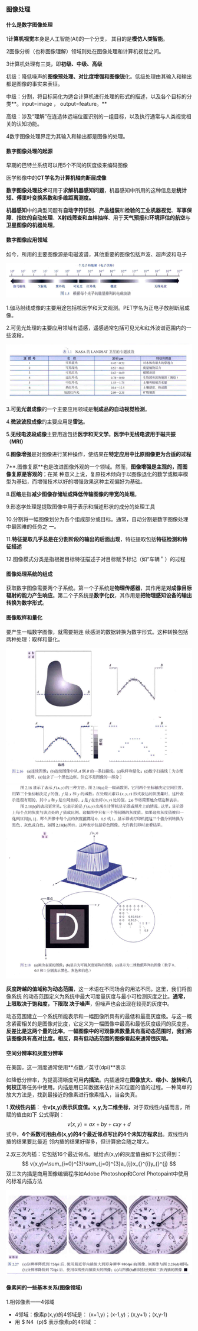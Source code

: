### 图像处理

#### 什么是数字图像处理

1**计算机视觉**本身是人工智能(AI)的一个分支， 其目的是**模仿人类智能**。

2图像分析（也称图像理解）领域则处在图像处理和计算机视觉之间。

3计算机处理有三类，即**初级、中级、高级**

​	初级：降低噪声的**图像预处理、对比度增强和图像锐**化。低级处理由其输入和输出都是图像的事实来表征。

​	中级：分割，将目标简化为适合计算机进行处理的形式的描述，以及各个目标的分类**。input=image ，	output=feature。**

​	高级：涉及“理解”在连选体远端位置识别的一组目标，以及执行通常与人类视觉相关的认知功能。

4数字图像处理界定为其输入和输出都是图像的处理。

#### 数字图像处理的起源

早期的巴特兰系统可以用5个不同的灰度级来编码图像

医学影像中的**CT学名为计算机轴向断层成像**

**数字图像处理技术**可用于**求解机器感知问题**，机器感知中所用的这种信息是**统计矩、傅里叶变换系数和多维距离测度。**

**机器感知**中的典型问题有**自动字符识别**、**产品组装**和**检验的工业机器视觉**、**军事保障**、**指纹的自动处理**、**X射线筛查和血样抽样**、用于**天气预报**和**环境评估的航空**与**卫星图像的机器处理**。

#### 数字图像应用领域

如今，所用的主要图像源是电磁波谱，其他重要的图像包括声波、超声波和电子

<img src="../image/image-20250921195330143.png" alt="image-20250921195330143" />

1.伽马射线成像的主要用途包括核医学和天文观测。PET学名为正电子放射断层成像。

2.可见光处理的主要应用领域有遥感，遥感通常包括可见光和红外波谱范围内的一些波段。

<img src="../image/image-20250921200359742.png" alt="image-20250921200359742" />

3.**可见光谱成像**的一个主要应用领域是**制成品的自动视觉检测**。

4.**微波波段成像**的主要应用是**雷达**。

5.**无线电波段成像**主要用途包括**医学和天文学**。**医学中无线电波用于磁共振（MRI）**

6.**图像增强**是对图像进行某种操作，使结果在**特定应用中比原图像更为合适的过程**

7**.图像复原**也是改进图像外观的一个领域。然而，**图像增强是主观的，而图像复原是客观的**；在某 种意义上说，复原技术倾向于以图像退化的数学或概率模型为基础，而增强技术以好的增强效果这种主观偏好为基础。

8.**压缩**是指**减少图像存储址或降低传输图像的带宽的处理**。

9.形态学处理是提取图像中用于表示和描述形状的成分的处理工具

10.分割将一幅图像划分为各个组成部分或目标。通常，自动分割是数字图像处理中最困难的任务之 一。

11.**特征提取几乎总是在分割阶段的输出的后面出现**，特征提取包括**特征检测和特征描述**

12.图像模式分类是指根据目标特征描述子对目标赋予标记（如“车辆＂）的过程

####  图像处理系统的组成

获取数字图像需要两个子系统。第一个子系统是**物理传感器**，其作用是**对成像目标辐射的能力产生响应**。第二个子系统是**数字化仪**，其作用是**把物理感知设备的输出转换为数字形式**。

#### 图像取样和量化

要产生一幅数字图像，就需要把连 续感测的数据转换为数字形式。这种转换包括两种处理：取样和量化。

<img src="../image/image-20250921204036976.png" alt="image-20250921204036976" />

<img src="../image/image-20250921204244430.png" alt="image-20250921204244430" />

**灰度跨越的值域称为动态范围**，这一术语在不同场合的用法不同。这里，我们将图像系统 的动态范围定义为系统中最大可度量灰度与最小可检测灰度之比。**通常，上限取决于饱和度，下限取 决于噪声**，但噪声也会出现在较亮的灰度中。

动态范围建立一个系统所能表示和一幅图像所具有的最低和最高灰度级。与这一概念紧密相关的是图像对比度，它定义为一幅图像中最高和最低灰度级间的灰度差。**反差比是这两个量的比率**。**一幅图像中的可观像素数量具有高动态范围时，我们称该图像具有高对比度。相反，具有低动态范围的图像看起来通常很灰暗。**

#### 空间分辨率和灰度分辨率

在美国，这一测度通常使用**点数／英寸(dpi)**表示

如降低分辨率，为提高清晰度可用**内插法**。内插通常在**图像放大、缩小、旋转和几何校正**等任务中使用。内插是用已知数据来估计未知位置的值的过程。一种简单的放大方法是，找到最接近的像素进行像素插入，当会失真。

1.**双线性内插**： 令**v(x,y)表示灰度值。x,y,为二维坐标**，对于双线性内插而言，所赋的值由如下 公式得到：
$$
v(x,y) =ax+by+cxy+d
$$
式中，**4个系数可用由点(x,y)的4个最近邻点写出的4个未知方程求出**。双线性内插的结果要比最近 邻内插的结果好得多，但计算掀会随之增大。

2.双三次内插：它包括16个最近邻点。赋给点(x,y)的灰度值由如下公式得到：
$$
v(x,y)=\sum_{i=0}^{3}\sum_{j=0}^{3}a_{ij}x_{}^{i}y_{}^{j}
$$
双三次内插是商用图像编辑程序如Adobe Photoshop和Corel Photopaint中使用的标准内插方法

<img src="../image/image-20250921211939672.png" alt="image-20250921211939672" />

####  像素间的一些基本关系(图像领域)

1.相邻像素——4邻域

- 4邻域：像素p(x,y)的4邻域是： (x+1,y)；(x-1,y)；(x,y+1)；(x,y-1)
- 用 $ N4（p)$ 表示像素p的4邻域 ：


